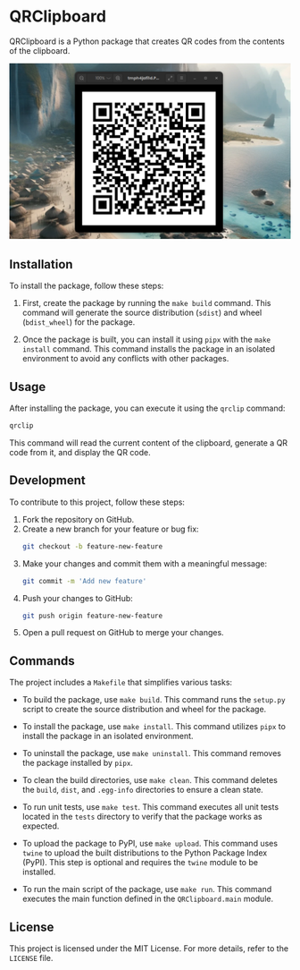 # QRClipboard

QRClipboard is a Python package that creates QR codes from the contents of the clipboard.

![QRClipboard](https://github.com/Friedjof/QRClipboard/blob/main/media/test-image-01.png)

## Installation
To install the package, follow these steps:

1. First, create the package by running the `make build` command. This command will generate the source distribution (`sdist`) and wheel (`bdist_wheel`) for the package.

2. Once the package is built, you can install it using `pipx` with the `make install` command. This command installs the package in an isolated environment to avoid any conflicts with other packages.

## Usage
After installing the package, you can execute it using the `qrclip` command:

```sh
qrclip
```

This command will read the current content of the clipboard, generate a QR code from it, and display the QR code.

## Development
To contribute to this project, follow these steps:

1. Fork the repository on GitHub.
2. Create a new branch for your feature or bug fix:
   ```sh
   git checkout -b feature-new-feature
   ```
3. Make your changes and commit them with a meaningful message:
   ```sh
   git commit -m 'Add new feature'
   ```
4. Push your changes to GitHub:
   ```sh
   git push origin feature-new-feature
   ```
5. Open a pull request on GitHub to merge your changes.

## Commands
The project includes a `Makefile` that simplifies various tasks:

- To build the package, use `make build`. This command runs the `setup.py` script to create the source distribution and wheel for the package.

- To install the package, use `make install`. This command utilizes `pipx` to install the package in an isolated environment.

- To uninstall the package, use `make uninstall`. This command removes the package installed by `pipx`.

- To clean the build directories, use `make clean`. This command deletes the `build`, `dist`, and `.egg-info` directories to ensure a clean state.

- To run unit tests, use `make test`. This command executes all unit tests located in the `tests` directory to verify that the package works as expected.

- To upload the package to PyPI, use `make upload`. This command uses `twine` to upload the built distributions to the Python Package Index (PyPI). This step is optional and requires the `twine` module to be installed.

- To run the main script of the package, use `make run`. This command executes the main function defined in the `QRClipboard.main` module.

## License
This project is licensed under the MIT License. For more details, refer to the `LICENSE` file.

